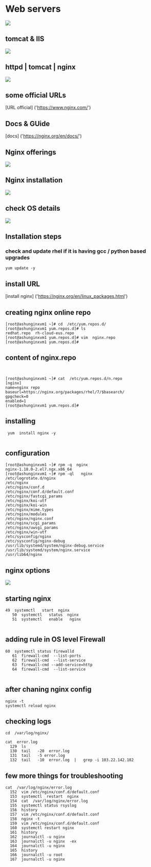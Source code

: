 # Web servers 

<img src="web.png">

## tomcat & IIS 

<img src="iistom.png">

## httpd | tomcat | nginx 

<img src="webs.png">

## some official URLs 

[URL official] ('https://www.nginx.com/')

## Docs & GUide 

[docs] ('https://nginx.org/en/docs/')

## Nginx offerings 

<img src="ngoffer.png">

## Nginx installation 

<img src="nginstall.png">


## check OS details

<img src="oscheck.png">

## Installation steps 

### check and update rhel if it is having gcc / python based upgrades 

```
yum update -y

```

## install URL 

[install nginx] ('https://nginx.org/en/linux_packages.html')

## creating nginx online repo 

```
[root@ashunginxvm1 ~]# cd  /etc/yum.repos.d/
[root@ashunginxvm1 yum.repos.d]# ls
redhat.repo  rh-cloud-eus.repo
[root@ashunginxvm1 yum.repos.d]# vim  nginx.repo 
[root@ashunginxvm1 yum.repos.d]# 

```

## content of nginx.repo

```


[root@ashunginxvm1 ~]# cat  /etc/yum.repos.d/n.repo 
[nginx]
name=nginx repo
baseurl=https://nginx.org/packages/rhel/7/$basearch/
gpgcheck=0
enabled=1
[root@ashunginxvm1 yum.repos.d]# 

```

## installing 

```
 yum  install nginx -y
 
```

## configuration 

```
[root@ashunginxvm1 ~]# rpm -q  nginx 
nginx-1.18.0-2.el7.ngx.x86_64
[root@ashunginxvm1 ~]# rpm -ql   nginx 
/etc/logrotate.d/nginx
/etc/nginx
/etc/nginx/conf.d
/etc/nginx/conf.d/default.conf
/etc/nginx/fastcgi_params
/etc/nginx/koi-utf
/etc/nginx/koi-win
/etc/nginx/mime.types
/etc/nginx/modules
/etc/nginx/nginx.conf
/etc/nginx/scgi_params
/etc/nginx/uwsgi_params
/etc/nginx/win-utf
/etc/sysconfig/nginx
/etc/sysconfig/nginx-debug
/usr/lib/systemd/system/nginx-debug.service
/usr/lib/systemd/system/nginx.service
/usr/lib64/nginx

```

## nginx options 

<img src="ngop.png">



## starting nginx 

```
49  systemctl   start  nginx 
   50  systemctl   status  nginx 
   51  systemctl   enable   nginx
   
 ```
 
 
## adding rule in OS level Firewall

```
60  systemctl status firewalld
   61  firewall-cmd  --list-ports
   62  firewall-cmd  --list-service
   63  firewall-cmd --add-service=http
   64  firewall-cmd  --list-service
   
```

## after chaning nginx config 

```
nginx -t
systemctl reload nginx

```

## checking logs 

```
cd  /var/log/nginx/

cat  error.log 
  129  ls
  130  tail   -20  error.log 
  131  tail   -5 error.log 
  132  tail   -10  error.log  |   grep -i 103.22.142.182

```

## few more things for troubleshooting 

```
cat  /var/log/nginx/error.log 
  152  vim /etc/nginx/conf.d/default.conf 
  153  systemctl  restart  nginx 
  154  cat  /var/log/nginx/error.log 
  155  systemctl status rsyslog
  156  history 
  157  vim /etc/nginx/conf.d/default.conf 
  158  nginx -t
  159  vim /etc/nginx/conf.d/default.conf 
  160  systemctl restart nginx 
  161  history 
  162  journalctl -u nginx 
  163  journalctl -u nginx  -ex
  164  journalctl -u nginx  
  165  history 
  166  journalctl -u root
  167  journalctl -u nginx  
  
 ```
 
